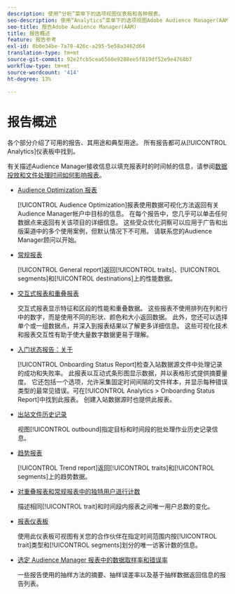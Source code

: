 ```yaml
---
description: 使用“分析”菜单下的选项视图仪表板和各种报表。
seo-description: 使用“Analytics”菜单下的选项视图Adobe Audience Manager(AAM)中的仪表板和各种报表。
seo-title: 报告Adobe Audience Manager(AAM)
title: 报告概述
feature: 报告参考
exl-id: 8b0e34be-7a78-426c-a295-5e58a3462d64
translation-type: tm+mt
source-git-commit: 92e2fcb5cea6560e9288ee5f819df52e9e4768b7
workflow-type: tm+mt
source-wordcount: '414'
ht-degree: 13%

---
```


# 报告概述

各个部分介绍了可用的报告、其用途和典型用途。 所有报告都可从[!UICONTROL Analytics]仪表板中找到。

有关描述Audience Manager接收信息以填充报表时的时间帧的信息，请参阅[数据投放和文件处理时间如何影响报表](/help/using/reference/reporting-file-transfer-timeframe.md)。

* [Audience Optimization 报表](/help/using/reporting/audience-optimization-reports/audience-optimization-reports.md)

   [!UICONTROL Audience Optimization]报表使用数据可视化方法返回有关Audience Manager帐户中目标的信息。 在每个报告中，您几乎可以单击任何数据点来返回有关该项目的详细信息。 这些受众优化洞察可以应用于广告和出版渠道中的多个使用案例，但默认情况下不可用。 请联系您的Audience Manager顾问以开始。

* [常规报表](/help/using/reporting/general-reports.md)

   [!UICONTROL General report]返回[!UICONTROL traits]、[!UICONTROL segments]和[!UICONTROL destinations]上的性能数据。

* [交互式报表和重叠报表](/help/using/reporting/dynamic-reports/dynamic-reports.md)

   交互式报表显示特征和区段的性能和重叠数据。 这些报表不使用排列在列和行中的数字，而是使用不同的形状、颜色和大小返回数据。 此外，您还可以选择单个或一组数据点，并深入到报表结果以了解更多详细信息。 这些可视化技术和报表交互性有助于使大量数字数据更易于理解。

* [入门状态报告：关于](/help/using/reporting/onboarding-status-report.md)

   [!UICONTROL Onboarding Status Report]检查入站数据源文件中处理记录的成功和失败率。 此报表以互动式条形图显示数据，并以表格形式提供摘要量度。 它还包括一个选项，允许采集固定时间间隔的文件样本，并显示每种错误类型的最常见错误。可在[!UICONTROL Analytics > Onboarding Status Report]中找到此报表。 创建入站数据源时也提供此报表。

* [出站文件历史记录](/help/using/reporting/outbound-history-report.md)

   视图[!UICONTROL outbound]指定目标和时间段的批处理作业历史记录信息。

* [趋势报表](/help/using/reporting/trend-reports.md)

   [!UICONTROL Trend report]返回[!UICONTROL traits]和[!UICONTROL segments]上的趋势数据。

* [对重叠报表和常规报表中的独特用户进行计数](/help/using/reporting/unique-user-counts.md)

   描述相同[!UICONTROL trait]和时间段内报表之间唯一用户总数的变化。

* [报表仪表板](/help/using/reporting/trend-reports.md)

   使用此仪表板可视图有关您的合作伙伴在指定时间范围内按[!UICONTROL trait]类型和[!UICONTROL segments]划分的唯一访客计数的信息。

* [选定 Audience Manager 报表中的数据取样率和错误率](/help/using/reporting/report-sampling.md)

   一些报告使用的抽样方法的摘要、抽样误差率以及基于抽样数据返回信息的报告列表。
